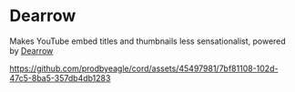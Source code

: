 # Dearrow

Makes YouTube embed titles and thumbnails less sensationalist, powered by [Dearrow](https://dearrow.ajay.app/)

https://github.com/prodbyeagle/cord/assets/45497981/7bf81108-102d-47c5-8ba5-357db4db1283
